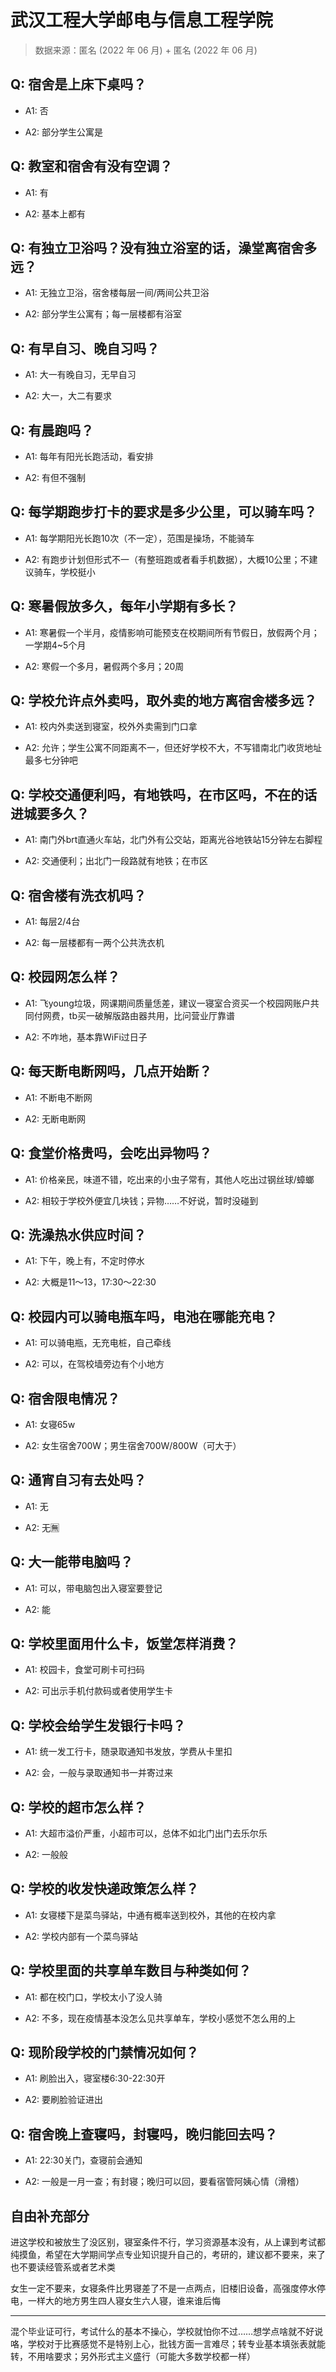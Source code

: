 # 武汉工程大学邮电与信息工程学院

> 数据来源：匿名 (2022 年 06 月) + 匿名 (2022 年 06 月)

## Q: 宿舍是上床下桌吗？

- A1: 否

- A2: 部分学生公寓是

## Q: 教室和宿舍有没有空调？

- A1: 有

- A2: 基本上都有

## Q: 有独立卫浴吗？没有独立浴室的话，澡堂离宿舍多远？

- A1: 无独立卫浴，宿舍楼每层一间/两间公共卫浴

- A2: 部分学生公寓有；每一层楼都有浴室

## Q: 有早自习、晚自习吗？

- A1: 大一有晚自习，无早自习

- A2: 大一，大二有要求

## Q: 有晨跑吗？

- A1: 每年有阳光长跑活动，看安排

- A2: 有但不强制

## Q: 每学期跑步打卡的要求是多少公里，可以骑车吗？

- A1: 每学期阳光长跑10次（不一定），范围是操场，不能骑车

- A2: 有跑步计划但形式不一（有整班跑或者看手机数据），大概10公里；不建议骑车，学校挺小

## Q: 寒暑假放多久，每年小学期有多长？

- A1: 寒暑假一个半月，疫情影响可能预支在校期间所有节假日，放假两个月；一学期4\~5个月

- A2: 寒假一个多月，暑假两个多月；20周

## Q: 学校允许点外卖吗，取外卖的地方离宿舍楼多远？

- A1: 校内外卖送到寝室，校外外卖需到门口拿

- A2: 允许；学生公寓不同距离不一，但还好学校不大，不写错南北门收货地址最多七分钟吧

## Q: 学校交通便利吗，有地铁吗，在市区吗，不在的话进城要多久？

- A1: 南门外brt直通火车站，北门外有公交站，距离光谷地铁站15分钟左右脚程

- A2: 交通便利；出北门一段路就有地铁；在市区

## Q: 宿舍楼有洗衣机吗？

- A1: 每层2/4台

- A2: 每一层楼都有一两个公共洗衣机

## Q: 校园网怎么样？

- A1: 飞young垃圾，网课期间质量恁差，建议一寝室合资买一个校园网账户共同付网费，tb买一破解版路由器共用，比问营业厅靠谱

- A2: 不咋地，基本靠WiFi过日子

## Q: 每天断电断网吗，几点开始断？

- A1: 不断电不断网

- A2: 无断电断网

## Q: 食堂价格贵吗，会吃出异物吗？

- A1: 价格亲民，味道不错，吃出来的小虫子常有，其他人吃出过钢丝球/蟑螂

- A2: 相较于学校外便宜几块钱；异物……不好说，暂时没碰到

## Q: 洗澡热水供应时间？

- A1: 下午，晚上有，不定时停水

- A2: 大概是11～13，17:30～22:30

## Q: 校园内可以骑电瓶车吗，电池在哪能充电？

- A1: 可以骑电瓶，无充电桩，自己牵线

- A2: 可以，在驾校墙旁边有个小地方

## Q: 宿舍限电情况？

- A1: 女寝65w

- A2: 女生宿舍700W；男生宿舍700W/800W（可大于）

## Q: 通宵自习有去处吗？

- A1: 无

- A2: 无🈚

## Q: 大一能带电脑吗？

- A1: 可以，带电脑包出入寝室要登记

- A2: 能

## Q: 学校里面用什么卡，饭堂怎样消费？

- A1: 校园卡，食堂可刷卡可扫码

- A2: 可出示手机付款码或者使用学生卡

## Q: 学校会给学生发银行卡吗？

- A1: 统一发工行卡，随录取通知书发放，学费从卡里扣

- A2: 会，一般与录取通知书一并寄过来

## Q: 学校的超市怎么样？

- A1: 大超市溢价严重，小超市可以，总体不如北门出门去乐尔乐

- A2: 一般般

## Q: 学校的收发快递政策怎么样？

- A1: 女寝楼下是菜鸟驿站，中通有概率送到校外，其他的在校内拿

- A2: 学校内部有一个菜鸟驿站

## Q: 学校里面的共享单车数目与种类如何？

- A1: 都在校门口，学校太小了没人骑

- A2: 不多，现在疫情基本没怎么见共享单车，学校小感觉不怎么用的上

## Q: 现阶段学校的门禁情况如何？

- A1: 刷脸出入，寝室楼6:30-22:30开

- A2: 要刷脸验证进出

## Q: 宿舍晚上查寝吗，封寝吗，晚归能回去吗？

- A1: 22:30关门，查寝前会通知

- A2: 一般是一月一查；有封寝；晚归可以回，要看宿管阿姨心情（滑稽）

## 自由补充部分

进这学校和被放生了没区别，寝室条件不行，学习资源基本没有，从上课到考试都纯摸鱼，希望在大学期间学点专业知识提升自己的，考研的，建议都不要来，来了也不要读经管系或者艺术类

女生一定不要来，女寝条件比男寝差了不是一点两点，旧楼旧设备，高强度停水停电，一样大的地方男生四人寝女生六人寝，谁来谁后悔

***

混个毕业证可行，考试什么的基本不操心，学校就怕你不过……想学点啥就不好说咯，学校对于比赛感觉不是特别上心，批钱方面一言难尽；转专业基本填张表就能转，不用啥要求；另外形式主义盛行（可能大多数学校都一样）
